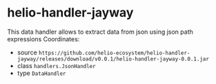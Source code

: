 # helio-handler-jayway
This data handler allows to extract data from json using json path expressions
Coordinates:
* source `https://github.com/helio-ecosystem/helio-handler-jayway/releases/download/v0.0.1/helio-handler-jayway-0.0.1.jar`
* class `handlers.JsonHandler`
* type `DataHandler`
